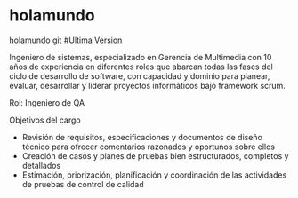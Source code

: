 # holamundo
holamundo git
#Ultima Version


Ingeniero de sistemas, especializado en Gerencia de Multimedia con 10 años de experiencia en diferentes roles que abarcan todas las fases del ciclo de desarrollo de software, con capacidad y dominio para planear, evaluar, desarrollar y liderar proyectos informáticos bajo framework scrum.

Rol: Ingeniero de QA

Objetivos del cargo


- Revisión de requisitos, especificaciones y documentos de diseño técnico para ofrecer comentarios razonados y oportunos sobre ellos
- Creación de casos y planes de pruebas bien estructurados, completos y detallados
- Estimación, priorización, planificación y coordinación de las actividades de pruebas de control de calidad
